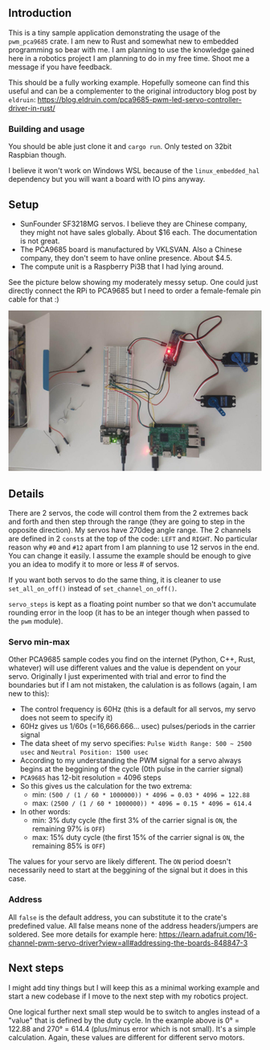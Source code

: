 ## Introduction

This is a tiny sample application demonstrating the usage of the `pwm_pca9685` crate. I am new to Rust and somewhat new to embedded programming so bear with me. I am planning to use the knowledge gained here in a robotics project I am planning to do in my free time. Shoot me a message if you have feedback.

This should be a fully working example. Hopefully someone can find this useful and can be a complementer to the original introductory blog post by `eldruin`: https://blog.eldruin.com/pca9685-pwm-led-servo-controller-driver-in-rust/

### Building and usage

You should be able just clone it and `cargo run`. Only tested on 32bit Raspbian though.

I believe it won't work on Windows WSL because of the `linux_embedded_hal` dependency but you will want a board with IO pins anyway.

## Setup

- SunFounder SF3218MG servos. I believe they are Chinese company, they might not have sales globally. About $16 each. The documentation is not great.
- The PCA9685 board is manufactured by VKLSVAN. Also a Chinese company, they don't seem to have online presence. About $4.5.
- The compute unit is a Raspberry Pi3B that I had lying around.

See the picture below showing my moderately messy setup. One could just directly connect the RPi to PCA9685 but I need to order a female-female pin cable for that :)

![Image](setup.jpg)

## Details

There are 2 servos, the code will control them from the 2 extremes back and forth and then step through the range (they are going to step in the opposite direction). My servos have 270deg angle range. The 2 channels are defined in 2 `const`s at the top of the code: `LEFT` and `RIGHT`. No particular reason why `#0` and `#12` apart from I am planning to use 12 servos in the end. You can change it easily. I assume the example should be enough to give you an idea to modify it to more or less # of servos.

If you want both servos to do the same thing, it is cleaner to use `set_all_on_off()` instead of `set_channel_on_off()`.

`servo_steps` is kept as a floating point number so that we don't accumulate rounding error in the loop (it has to be an integer though when passed to the `pwm` module).

### Servo min-max

Other PCA9685 sample codes you find on the internet (Python, C++, Rust, whatever) will use different values and the value is dependent on your servo. Originally I just experimented with trial and error to find the boundaries but if I am not mistaken, the calulation is as follows (again, I am new to this):

- The control frequency is 60Hz (this is a default for all servos, my servo does not seem to specify it)
- 60Hz gives us 1/60s (=16,666.666... usec) pulses/periods in the carrier signal
- The data sheet of my servo specifies: `Pulse Width Range: 500 ~ 2500 usec` and `Neutral Position: 1500 usec`
- According to my understanding the PWM signal for a servo always begins at the beggining of the cycle (0th pulse in the carrier signal)
- `PCA9685` has 12-bit resolution = 4096 steps
- So this gives us the calculation for the two extrema:
    - min: `(500 / (1 / 60 * 1000000)) * 4096 = 0.03 * 4096 = 122.88`
    - max: `(2500 / (1 / 60 * 1000000)) * 4096 = 0.15 * 4096 = 614.4`
- In other words:
    - min: 3% duty cycle (the first 3% of the carrier signal is `ON`, the remaining 97% is `OFF`)
    - max: 15% duty cycle (the first 15% of the carrier signal is `ON`, the remaining 85% is `OFF`)

The values for your servo are likely different. The `ON` period doesn't necessarily need to start at the beggining of the signal but it does in this case.

### Address

All `false` is the default address, you can substitute it to the crate's predefined value. All false means none of the address headers/jumpers are soldered. See more details for example here: https://learn.adafruit.com/16-channel-pwm-servo-driver?view=all#addressing-the-boards-848847-3

## Next steps

I might add tiny things but I will keep this as a minimal working example and start a new codebase if I move to the next step with my robotics project.

One logical further next small step would be to switch to angles instead of a "value" that is defined by the duty cycle. In the example above is 0° = 122.88 and 270° = 614.4 (plus/minus error which is not small). It's a simple calculation. Again, these values are different for different servo motors.
